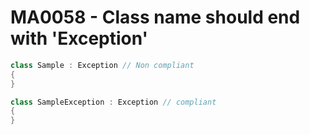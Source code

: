 # MA0058 - Class name should end with 'Exception'

````csharp
class Sample : Exception // Non compliant
{
}
````

````csharp
class SampleException : Exception // compliant
{
}
````
